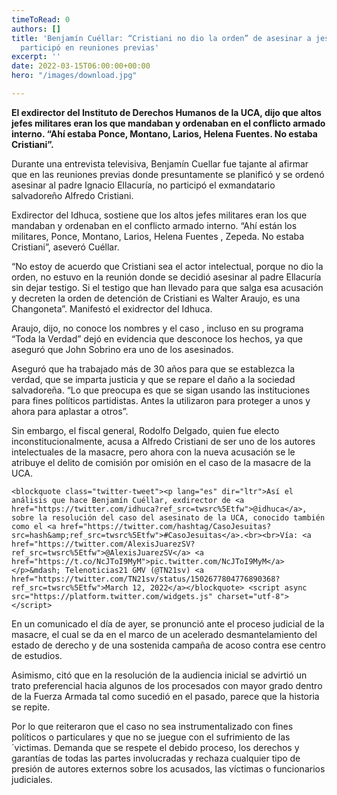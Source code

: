 ```yaml
---
timeToRead: 0
authors: []
title: 'Benjamín Cuéllar: “Cristiani no dio la orden” de asesinar a jesuitas y tampoco
  participó en reuniones previas'
excerpt: ''
date: 2022-03-15T06:00:00+00:00
hero: "/images/download.jpg"

---
```

**El exdirector del Instituto de Derechos Humanos de la UCA, dijo que altos jefes militares eran los que mandaban y ordenaban en el conflicto armado interno. “Ahí estaba Ponce, Montano, Larios, Helena Fuentes. No estaba Cristiani”.**

Durante una entrevista televisiva, Benjamín Cuellar fue tajante al afirmar que en las reuniones previas donde presuntamente se planificó y se ordenó asesinar al padre Ignacio Ellacuría, no participó el exmandatario salvadoreño Alfredo Cristiani.

Exdirector del Idhuca, sostiene que los altos jefes militares eran los que mandaban y ordenaban en el conflicto armado interno. “Ahí están los militares, Ponce, Montano, Larios, Helena Fuentes , Zepeda. No estaba Cristiani”, aseveró Cuéllar.

“No estoy de acuerdo que Cristiani sea el actor intelectual, porque no dio la orden, no estuvo en la reunión donde se decidió asesinar al padre Ellacuría sin dejar testigo. Si el testigo que han llevado para que salga esa acusación y decreten la orden de detención de Cristiani es Walter Araujo, es una Changoneta”. Manifestó el exidrector del Idhuca.

Araujo, dijo, no conoce los nombres y el caso , incluso en su programa “Toda la Verdad” dejó en evidencia que desconoce los hechos, ya que aseguró que John Sobrino era uno de los asesinados.

Aseguró que ha trabajado más de 30 años para que se establezca la verdad, que se imparta justicia y que se repare el daño a la sociedad salvadoreña. “Lo que preocupa es que se sigan usando las instituciones para fines políticos partidistas. Antes la utilizaron para proteger a unos y ahora para aplastar a otros”.

Sin embargo, el fiscal general, Rodolfo Delgado, quien fue electo inconstitucionalmente, acusa a Alfredo Cristiani de ser uno de los autores intelectuales de la masacre, pero ahora con la nueva acusación se le atribuye el delito de comisión por omisión en el caso de la masacre de la UCA.

    <blockquote class="twitter-tweet"><p lang="es" dir="ltr">Así el análisis que hace Benjamín Cuéllar, exdirector de <a href="https://twitter.com/idhuca?ref_src=twsrc%5Etfw">@idhuca</a>, sobre la resolución del caso del asesinato de la UCA, conocido también como el <a href="https://twitter.com/hashtag/CasoJesuitas?src=hash&amp;ref_src=twsrc%5Etfw">#CasoJesuitas</a>.<br><br>Vía: <a href="https://twitter.com/AlexisJuarezSV?ref_src=twsrc%5Etfw">@AlexisJuarezSV</a> <a href="https://t.co/NcJToI9MyM">pic.twitter.com/NcJToI9MyM</a></p>&mdash; Telenoticias21 GMV (@TN21sv) <a href="https://twitter.com/TN21sv/status/1502677804776890368?ref_src=twsrc%5Etfw">March 12, 2022</a></blockquote> <script async src="https://platform.twitter.com/widgets.js" charset="utf-8"></script>
    

En un comunicado el día de ayer, se pronunció ante el proceso judicial de la masacre, el cual se da en el marco de un acelerado desmantelamiento del estado de derecho y de una sostenida campaña de acoso contra ese centro de estudios.

Asimismo, citó que en la resolución de la audiencia inicial se advirtió un trato preferencial hacia algunos de los procesados con mayor grado dentro de la Fuerza Armada tal como sucedió en el pasado, parece que la historia se repite.

Por lo que reiteraron que el caso no sea instrumentalizado con fines políticos o particulares y que no se juegue con el sufrimiento de las ´victimas. Demanda que se respete el debido proceso, los derechos y garantías de todas las partes involucradas y rechaza cualquier tipo de presión de autores externos sobre los acusados, las víctimas o funcionarios judiciales.